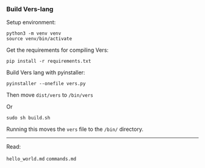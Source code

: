 ### Build Vers-lang

Setup environment:
```commandline
python3 -m venv venv
source venv/bin/activate
```

Get the requirements for compiling Vers:
```commandline
pip install -r requirements.txt
```

Build Vers lang with pyinstaller:
```commandline
pyinstaller --onefile vers.py
```
Then move ``dist/vers`` to ``/bin/vers``

Or

```commandline
sudo sh build.sh
```
Running this moves the ``vers`` file to the ``/bin/`` directory.

---
Read:

``hello_world.md``
``commands.md``

